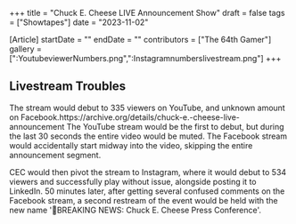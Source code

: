 +++
title = "Chuck E. Cheese LIVE Announcement Show"
draft = false
tags = ["Showtapes"]
date = "2023-11-02"

[Article]
startDate = ""
endDate = ""
contributors = ["The 64th Gamer"]
gallery = [":YoutubeviewerNumbers.png",":Instagramnumberslivestream.png"]
+++
<h2> Livestream Troubles </h2>
The stream would debut to 335 viewers on YouTube, and unknown amount on Facebook.<ref></ref><ref name=':0'>https://archive.org/details/chuck-e.-cheese-live-announcement</ref> The YouTube stream would be the first to debut, but during the last 30 seconds the entire video would be muted. The Facebook stream would accidentally start midway into the video, skipping the entire announcement segment.

CEC would then pivot the stream to Instagram, where it would debut to 534 viewers and successfully play without issue, alongside posting it to LinkedIn.<ref name=':0' /><ref></ref> 50 minutes later, after getting several confused comments on the Facebook stream, a second restream of the event would be held with the new name '🚨BREAKING NEWS: Chuck E. Cheese Press Conference'.

